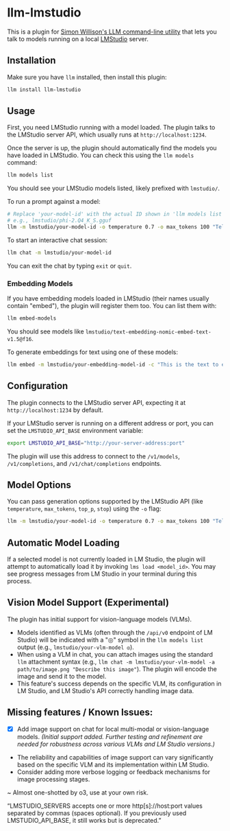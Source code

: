 # llm-lmstudio

This is a plugin for [Simon Willison's LLM command-line utility](https://llm.datasette.io/) that lets you talk to models running on a local [LMStudio](https://lmstudio.ai/) server.

## Installation

Make sure you have `llm` installed, then install this plugin:

```bash
llm install llm-lmstudio
```

## Usage

First, you need LMStudio running with a model loaded. The plugin talks to the LMStudio server API, which usually runs at `http://localhost:1234`.

Once the server is up, the plugin should automatically find the models you have loaded in LMStudio. You can check this using the `llm models` command:

```bash
llm models list
```
You should see your LMStudio models listed, likely prefixed with `lmstudio/`.

To run a prompt against a model:

```bash
# Replace 'your-model-id' with the actual ID shown in 'llm models list'
# e.g., lmstudio/phi-2.Q4_K_S.gguf
llm -m lmstudio/your-model-id -o temperature 0.7 -o max_tokens 100 "Tell me a joke"
```

To start an interactive chat session:

```bash
llm chat -m lmstudio/your-model-id
```

You can exit the chat by typing `exit` or `quit`.

### Embedding Models

If you have embedding models loaded in LMStudio (their names usually contain "embed"), the plugin will register them too. You can list them with:

```bash
llm embed-models
```

You should see models like `lmstudio/text-embedding-nomic-embed-text-v1.5@f16`.

To generate embeddings for text using one of these models:

```bash
llm embed -m lmstudio/your-embedding-model-id -c "This is the text to embed"
```

## Configuration

The plugin connects to the LMStudio server API, expecting it at `http://localhost:1234` by default.

If your LMStudio server is running on a different address or port, you can set the `LMSTUDIO_API_BASE` environment variable:

```bash
export LMSTUDIO_API_BASE="http://your-server-address:port"
```

The plugin will use this address to connect to the `/v1/models`, `/v1/completions`, and `/v1/chat/completions` endpoints.

## Model Options

You can pass generation options supported by the LMStudio API (like `temperature`, `max_tokens`, `top_p`, `stop`) using the `-o` flag:

```bash
llm -m lmstudio/your-model-id -o temperature 0.7 -o max_tokens 100 "Tell me a joke"
```

## Automatic Model Loading

If a selected model is not currently loaded in LM Studio, the plugin will attempt to automatically load it by invoking `lms load <model_id>`. You may see progress messages from LM Studio in your terminal during this process.

## Vision Model Support (Experimental)

The plugin has initial support for vision-language models (VLMs).
- Models identified as VLMs (often through the `/api/v0` endpoint of LM Studio) will be indicated with a "◎" symbol in the `llm models list` output (e.g., `lmstudio/your-vlm-model ◎`).
- When using a VLM in chat, you can attach images using the standard `llm` attachment syntax (e.g., `llm chat -m lmstudio/your-vlm-model -a path/to/image.png "Describe this image"`). The plugin will encode the image and send it to the model.
- This feature's success depends on the specific VLM, its configuration in LM Studio, and LM Studio's API correctly handling image data.

## Missing features / Known Issues:

- [x] Add image support on chat for local multi-modal or vision-language models. *(Initial support added. Further testing and refinement are needed for robustness across various VLMs and LM Studio versions.)*
- The reliability and capabilities of image support can vary significantly based on the specific VLM and its implementation within LM Studio.
- Consider adding more verbose logging or feedback mechanisms for image processing stages.

~ Almost one-shotted by o3, use at your own risk.

“LMSTUDIO_SERVERS accepts one or more http[s]://host:port values separated by commas (spaces optional).
If you previously used LMSTUDIO_API_BASE, it still works but is deprecated.”
